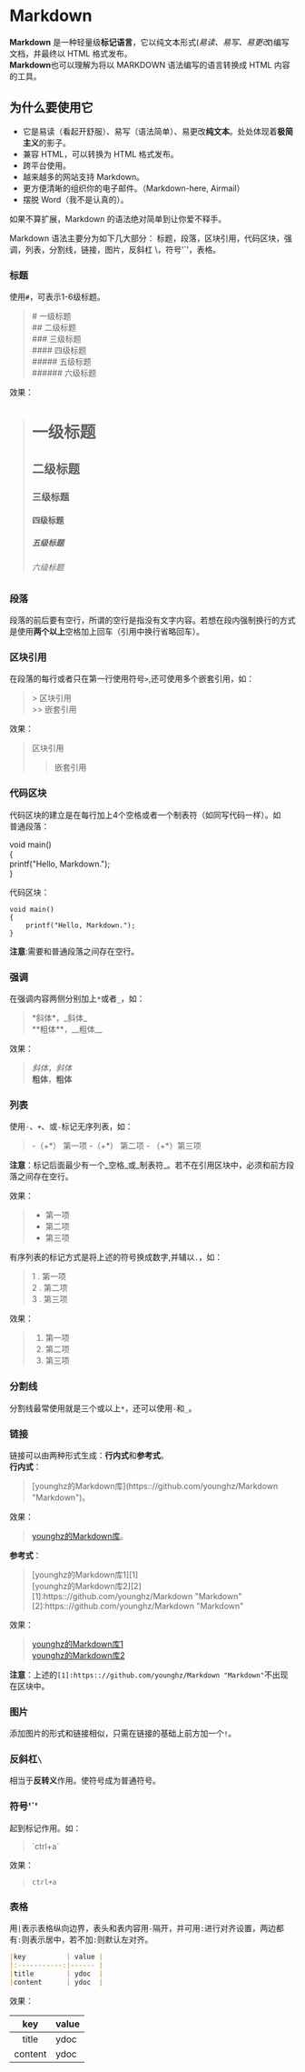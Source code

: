 # Markdown

**Markdown** 是一种轻量级**标记语言**，它以纯文本形式(*易读、易写、易更改*)编写文档，并最终以 HTML 格式发布。    
**Markdown**也可以理解为将以 MARKDOWN 语法编写的语言转换成 HTML 内容的工具。    

## 为什么要使用它
* 它是易读（看起开舒服）、易写（语法简单）、易更改**纯文本**。处处体现着**极简主义**的影子。
* 兼容 HTML，可以转换为 HTML 格式发布。
* 跨平台使用。
* 越来越多的网站支持 Markdown。
* 更方便清晰的组织你的电子邮件。（Markdown-here, Airmail）
* 摆脱 Word（我不是认真的）。

如果不算扩展，Markdown 的语法绝对简单到让你爱不释手。

Markdown 语法主要分为如下几大部分： 标题，段落，区块引用，代码区块，强调，列表，分割线，链接，图片，反斜杠 \，符号'`'，表格。


### 标题

使用`#`，可表示1-6级标题。
> \# 一级标题   
> \## 二级标题   
> \### 三级标题   
> \#### 四级标题   
> \##### 五级标题   
> \###### 六级标题    

效果：
> # 一级标题   
> ## 二级标题   
> ### 三级标题   
> #### 四级标题   
> ##### 五级标题   
> ###### 六级标题


### 段落
段落的前后要有空行，所谓的空行是指没有文字内容。若想在段内强制换行的方式是使用**两个以上**空格加上回车（引用中换行省略回车）。


### 区块引用
在段落的每行或者只在第一行使用符号`>`,还可使用多个嵌套引用，如：
> \> 区块引用  
> \>> 嵌套引用  

效果：
> 区块引用  
>> 嵌套引用


### 代码区块
代码区块的建立是在每行加上4个空格或者一个制表符（如同写代码一样）。如    
普通段落：

void main()    
{    
    printf("Hello, Markdown.");    
}    

代码区块：

    void main()
    {
        printf("Hello, Markdown.");
    }

**注意**:需要和普通段落之间存在空行。

### 强调
在强调内容两侧分别加上`*`或者`_`，如：
> \*斜体\*，\_斜体\_    
> \*\*粗体\*\*，\_\_粗体\_\_

效果：
> *斜体*，_斜体_    
> **粗体**，__粗体__

### 列表
使用`·`、`+`、或`-`标记无序列表，如：
> \-（+\*） 第一项
> \-（+\*） 第二项
> \- （+\*）第三项

**注意**：标记后面最少有一个_空格_或_制表符_。若不在引用区块中，必须和前方段落之间存在空行。

效果：
> + 第一项
> + 第二项
> + 第三项

有序列表的标记方式是将上述的符号换成数字,并辅以`.`，如：
> 1 . 第一项   
> 2 . 第二项    
> 3 . 第三项    

效果：
> 1. 第一项
> 2. 第二项
> 3. 第三项

### 分割线
分割线最常使用就是三个或以上`*`，还可以使用`-`和`_`。

### 链接
链接可以由两种形式生成：**行内式**和**参考式**。    
**行内式**：
> \[younghz的Markdown库\]\(https:://github.com/younghz/Markdown "Markdown"\)。

效果：
> [younghz的Markdown库](https:://github.com/younghz/Markdown "Markdown")。

**参考式**：
> \[younghz的Markdown库1\]\[1\]    
> \[younghz的Markdown库2\]\[2\]    
> \[1\]:https:://github.com/younghz/Markdown "Markdown"    
> \[2\]:https:://github.com/younghz/Markdown "Markdown"    

效果：
> [younghz的Markdown库1][1]    
> [younghz的Markdown库2][2]

[1]: https:://github.com/younghz/Markdown "Markdown"
[2]: https:://github.com/younghz/Markdown "Markdown"

**注意**：上述的`[1]:https:://github.com/younghz/Markdown "Markdown"`不出现在区块中。

### 图片
添加图片的形式和链接相似，只需在链接的基础上前方加一个`!`。

### 反斜杠`\`
相当于**反转义**作用。使符号成为普通符号。

### 符号'`'
起到标记作用。如：
>\`ctrl+a\`

效果：
>`ctrl+a`    

### 表格

用`|`表示表格纵向边界，表头和表内容用`-`隔开，并可用`:`进行对齐设置，两边都有`:`则表示居中，若不加`:`则默认左对齐。

```markdown
|key          | value |
|:-----------:|------ |
|title        | ydoc  |
|content      | ydoc  |

```

效果：

|key          | value |
|:-----------:|------ |
|title        | ydoc  |
|content      | ydoc  |
